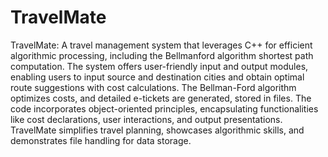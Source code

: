 # TravelMate

TravelMate: A travel management system that leverages C++ for efficient algorithmic processing, including the Bellmanford algorithm shortest path computation. The system offers user-friendly input and output modules, enabling users to input source and destination cities and obtain optimal route suggestions with cost calculations. The Bellman-Ford algorithm optimizes costs, and detailed e-tickets are generated, stored in files. The code incorporates object-oriented principles, encapsulating functionalities like cost declarations, user interactions, and output presentations. TravelMate simplifies travel planning, showcases algorithmic skills, and demonstrates file handling for data storage.
